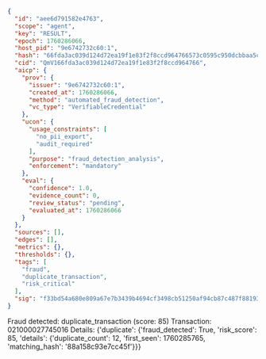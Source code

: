 ```json
{
  "id": "aee6d791582e4763",
  "scope": "agent",
  "key": "RESULT",
  "epoch": 1760286066,
  "host_pid": "9e6742732c60:1",
  "hash": "66fda3ac039d124d72ea19f1e83f2f8ccd964766573c0595c950dcbbaa5cbbd0",
  "cid": "QmV166fda3ac039d124d72ea19f1e83f2f8ccd964766",
  "aicp": {
    "prov": {
      "issuer": "9e6742732c60:1",
      "created_at": 1760286066,
      "method": "automated_fraud_detection",
      "vc_type": "VerifiableCredential"
    },
    "ucon": {
      "usage_constraints": [
        "no_pii_export",
        "audit_required"
      ],
      "purpose": "fraud_detection_analysis",
      "enforcement": "mandatory"
    },
    "eval": {
      "confidence": 1.0,
      "evidence_count": 0,
      "review_status": "pending",
      "evaluated_at": 1760286066
    }
  },
  "sources": [],
  "edges": [],
  "metrics": {},
  "thresholds": {},
  "tags": [
    "fraud",
    "duplicate_transaction",
    "risk_critical"
  ],
  "sig": "f33bd54a680e809a67e7b3439b4694cf3498cb51250af94cb87c487f88193b54"
}
```

Fraud detected: duplicate_transaction (score: 85)
Transaction: 021000027745016
Details: {'duplicate': {'fraud_detected': True, 'risk_score': 85, 'details': {'duplicate_count': 12, 'first_seen': 1760285765, 'matching_hash': '88a158c93e7cc45f'}}}